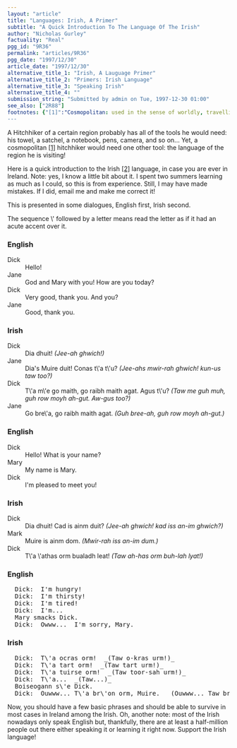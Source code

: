 ```yaml
---
layout: "article"
title: "Languages: Irish, A Primer"
subtitle: "A Quick Introduction To The Language Of The Irish"
author: "Nicholas Gurley"
factuality: "Real"
pgg_id: "9R36"
permalink: "articles/9R36"
pgg_date: "1997/12/30"
article_date: "1997/12/30"
alternative_title_1: "Irish, A Lauguage Primer"
alternative_title_2: "Primers: Irish Language"
alternative_title_3: "Speaking Irish"
alternative_title_4: ""
submission_string: "Submitted by admin on Tue, 1997-12-30 01:00"
see_also: ["2R88"]
footnotes: {"[1]":"Cosmopolitan: used in the sense of worldly, travelling a lot. Not the women's magazine.","[2]":"Irish Language: called Gaeilge, a direct descendant of Gaelic."}
---
```

<div>
<p>A Hitchhiker of a certain region probably has all of the tools he would need: his towel, a satchel, a notebook, pens, camera, and so on... Yet, a cosmopolitan <a href="#footnotes.1" class="footnote-link">[1]</a> hitchhiker would need one other tool: the language of the region he is visiting!</p>
<p>Here is a quick introduction to the Irish <a href="#footnotes.2" class="footnote-link">[2]</a> language, in case you are ever in Ireland. Note: yes, I know a little bit about it. I spent two summers learning as much as I could, so this is from experience. Still, I may have made mistakes. If I did, email me and make me correct it!</p>
<p>This is presented in some dialogues, English first, Irish second.</p>
<p>The sequence \' followed by a letter means read the letter as if it had an acute accent over it.</p>
<h3>English</h3>
<dl compact>
<dt>Dick</dt>
<dd>Hello!</dd>
<dt>Jane</dt>
<dd>God and Mary with you! How are you today?</dd>
<dt>Dick</dt>
<dd>Very good, thank you. And you?</dd>
<dt>Jane</dt>
<dd>Good, thank you.</dd>
</dl>
<h3>Irish</h3>
<dl compact>
<dt>Dick</dt>
<dd>Dia dhuit! <em>(Jee-ah ghwich!)</em>
</dd>
<dt>Jane</dt>
<dd>Dia's Muire duit! Conas t\'a t\'u? <em>(Jee-ahs mwir-rah ghwich! kun-us taw too?)</em>
</dd>
<dt>Dick</dt>
<dd>T\'a m\'e go maith, go raibh maith agat. Agus t\'u? <em>(Taw me guh muh, guh row moyh ah-gut. Aw-gus too?)</em>
</dd>
<dt>Jane</dt>
<dd>Go bre\'a, go raibh maith agat. <em>(Guh bree-ah, guh row moyh ah-gut.)</em>
</dd>
</dl>
<h3>English</h3>
<dl compact>
<dt>Dick</dt>
<dd>Hello! What is your name?</dd>
<dt>Mary</dt>
<dd>My name is Mary.</dd>
<dt>Dick</dt>
<dd>I'm pleased to meet you!</dd>
</dl>
<h3>Irish</h3>
<dl compact>
<dt>Dick</dt>
<dd>Dia dhuit! Cad is ainm duit? <em>(Jee-ah ghwich! kad iss an-im ghwich?)</em>
</dd>
<dt>Mark</dt>
<dd>Muire is ainm dom. <em>(Mwir-rah iss an-im dum.)</em>
</dd>
<dt>Dick</dt>
<dd>T\'a \'athas orm bualadh leat! <em>(Taw ah-has orm buh-lah lyat!)</em>
</dd>
</dl>
<h3>English</h3>
<pre>
  Dick:  I'm hungry!
  Dick:  I'm thirsty!
  Dick:  I'm tired!
  Dick:  I'm...
  Mary smacks Dick.
  Dick:  Owww...  I'm sorry, Mary.
</pre>
<h3>Irish</h3>
<pre>
  Dick:  T\'a ocras orm!  _(Taw o-kras urm!)_
  Dick:  T\'a tart orm!  _(Taw tart urm!)_
  Dick:  T\'a tuirse orm!  _(Taw toor-sah urm!)_
  Dick:  T\'a...  _(Taw...)_
  Boiseogann s\'e Dick.
  Dick:  Ouwww... T\'a br\'on orm, Muire.  _(Ouwww... Taw brun urm!)_
</pre>
<p>Now, you should have a few basic phrases and should be able to survive in most cases in Ireland among the Irish. Oh, another note: most of the Irish nowadays only speak English but, thankfully, there are at least a half-million people out there either speaking it or learning it right now. Support the Irish language!</p>
</div>
